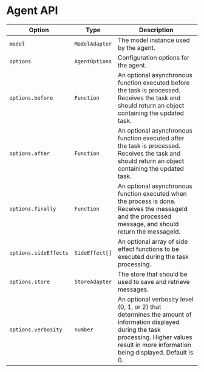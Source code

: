 # Agent API

| Option                | Type           | Description                                                                                                                                                                                      |
| --------------------- | -------------- | ------------------------------------------------------------------------------------------------------------------------------------------------------------------------------------------------ |
| `model`               | `ModelAdapter` | The model instance used by the agent.                                                                                                                                                            |
| `options`             | `AgentOptions` | Configuration options for the agent.                                                                                                                                                             |
| `options.before`      | `Function`     | An optional asynchronous function executed before the task is processed. Receives the task and should return an object containing the updated task.                                              |
| `options.after`       | `Function`     | An optional asynchronous function executed after the task is processed. Receives the task and should return an object containing the updated task.                                               |
| `options.finally`     | `Function`     | An optional asynchronous function executed when the process is done. Receives the messageId and the processed message, and should return the messageId.                                          |
| `options.sideEffects` | `SideEffect[]` | An optional array of side effect functions to be executed during the task processing.                                                                                                            |
| `options.store`       | `StoreAdapter` | The store that should be used to save and retrieve messages.                                                                                                                                     |
| `options.verbosity`   | `number`       | An optional verbosity level (0, 1, or 2) that determines the amount of information displayed during the task processing. Higher values result in more information being displayed. Default is 0. |
